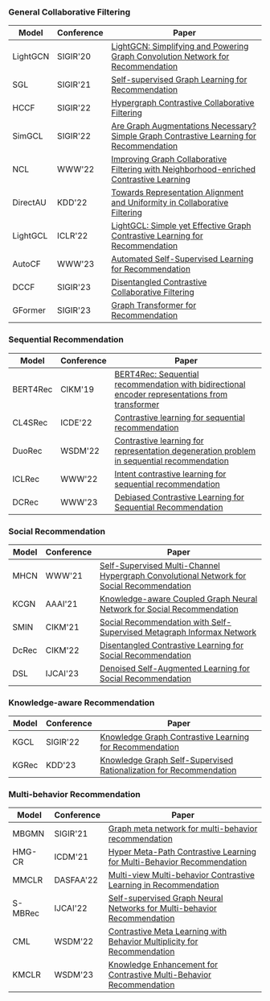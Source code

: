 ### General Collaborative Filtering
| Model | Conference | Paper |
| ----- | ---------- | ----- |
| LightGCN | SIGIR'20 | [LightGCN: Simplifying and Powering Graph Convolution Network for Recommendation](https://arxiv.org/pdf/2002.02126.pdf) |
| SGL   | SIGIR'21   | [Self-supervised Graph Learning for Recommendation](https://arxiv.org/pdf/2010.10783.pdf)|
| HCCF | SIGIR'22   | [Hypergraph Contrastive Collaborative Filtering](https://arxiv.org/pdf/2204.12200.pdf)   |
| SimGCL| SIGIR'22   | [Are Graph Augmentations Necessary? Simple Graph Contrastive Learning for Recommendation](https://www.researchgate.net/profile/Junliang-Yu/publication/359788233_Are_Graph_Augmentations_Necessary_Simple_Graph_Contrastive_Learning_for_Recommendation/links/624e802ad726197cfd426f81/Are-Graph-Augmentations-Necessary-Simple-Graph-Contrastive-Learning-for-Recommendation.pdf?ref=https://githubhelp.com)|
| NCL   | WWW'22     | [Improving Graph Collaborative Filtering with Neighborhood-enriched Contrastive Learning](https://arxiv.org/pdf/2202.06200.pdf)|
| DirectAU| KDD'22 | [Towards Representation Alignment and Uniformity in Collaborative Filtering](https://dl.acm.org/doi/pdf/10.1145/3534678.3539253)|
| LightGCL| ICLR'22  | [LightGCL: Simple yet Effective Graph Contrastive Learning for Recommendation](https://arxiv.org/pdf/2302.08191.pdf)|
| AutoCF| WWW'23 | [Automated Self-Supervised Learning for Recommendation](https://arxiv.org/pdf/2303.07797.pdf)
| DCCF| SIGIR'23 | [Disentangled Contrastive Collaborative Filtering](https://arxiv.org/pdf/2305.02759.pdf)
| GFormer| SIGIR'23 | [Graph Transformer for Recommendation](https://arxiv.org/pdf/2306.02330.pdf)



### Sequential Recommendation
| Model | Conference | Paper |
| ----- | ---------- | ----- |
|BERT4Rec|CIKM'19|[BERT4Rec: Sequential recommendation with bidirectional encoder representations from transformer](https://arxiv.org/pdf/1904.06690.pdf)|
|CL4SRec|ICDE'22|[Contrastive learning for sequential recommendation](https://arxiv.org/pdf/2010.14395.pdf)|
|DuoRec|WSDM'22|[Contrastive learning for representation degeneration problem in sequential recommendation](https://arxiv.org/pdf/2110.05730.pdf)|
|ICLRec|WWW'22|[Intent contrastive learning for sequential recommendation](https://arxiv.org/pdf/2202.02519.pdf)|
|DCRec|WWW'23|[Debiased Contrastive Learning for Sequential Recommendation](https://arxiv.org/pdf/2303.11780.pdf)|

### Social Recommendation
| Model | Conference | Paper |
| ----- | ---------- | ----- |
|MHCN|WWW'21|[Self-Supervised Multi-Channel Hypergraph Convolutional Network for Social Recommendation](https://arxiv.org/pdf/2101.06448.pdf)|
|KCGN|AAAI'21|[Knowledge-aware Coupled Graph Neural Network for Social Recommendation](https://par.nsf.gov/servlets/purl/10220297)|
|SMIN|CIKM'21|[Social Recommendation with Self-Supervised Metagraph Informax Network](https://arxiv.org/pdf/2110.03958.pdf)|
|DcRec|CIKM'22|[Disentangled Contrastive Learning for Social Recommendation](https://arxiv.org/pdf/2208.08723.pdf)|
|DSL|IJCAI'23|[Denoised Self-Augmented Learning for Social Recommendation](https://arxiv.org/pdf/2305.12685.pdf)|

### Knowledge-aware Recommendation
| Model | Conference | Paper |
| ----- | ---------- | ----- |
|KGCL|SIGIR'22|[Knowledge Graph Contrastive Learning for Recommendation](https://arxiv.org/pdf/2205.00976.pdf)|
|KGRec|KDD'23|[Knowledge Graph Self-Supervised Rationalization for Recommendation](https://arxiv.org/pdf/2307.02759.pdf)|

### Multi-behavior Recommendation
| Model | Conference | Paper |
| ----- | ---------- | ----- |
|MBGMN|SIGIR'21|[Graph meta network for multi-behavior recommendation](https://arxiv.org/pdf/2110.03969.pdf)|
|HMG-CR|ICDM'21|[Hyper Meta-Path Contrastive Learning for Multi-Behavior Recommendation](https://arxiv.org/pdf/2109.02859.pdf)|
|MMCLR|DASFAA'22|[Multi-view Multi-behavior Contrastive Learning in Recommendation](https://arxiv.org/pdf/2203.10576)|
|S-MBRec|IJCAI'22|[Self-supervised Graph Neural Networks for Multi-behavior Recommendation](http://www.shichuan.org/doc/134.pdf)|
|CML|WSDM'22|[Contrastive Meta Learning with Behavior Multiplicity for Recommendation](https://arxiv.org/pdf/2202.08523.pdf)|
|KMCLR|WSDM'23|[Knowledge Enhancement for Contrastive Multi-Behavior Recommendation](https://arxiv.org/pdf/2301.05403.pdf)|

